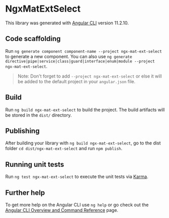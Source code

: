 # NgxMatExtSelect

This library was generated with [Angular CLI](https://github.com/angular/angular-cli) version 11.2.10.

## Code scaffolding

Run `ng generate component component-name --project ngx-mat-ext-select` to generate a new component. You can also use `ng generate directive|pipe|service|class|guard|interface|enum|module --project ngx-mat-ext-select`.
> Note: Don't forget to add `--project ngx-mat-ext-select` or else it will be added to the default project in your `angular.json` file. 

## Build

Run `ng build ngx-mat-ext-select` to build the project. The build artifacts will be stored in the `dist/` directory.

## Publishing

After building your library with `ng build ngx-mat-ext-select`, go to the dist folder `cd dist/ngx-mat-ext-select` and run `npm publish`.

## Running unit tests

Run `ng test ngx-mat-ext-select` to execute the unit tests via [Karma](https://karma-runner.github.io).

## Further help

To get more help on the Angular CLI use `ng help` or go check out the [Angular CLI Overview and Command Reference](https://angular.io/cli) page.
